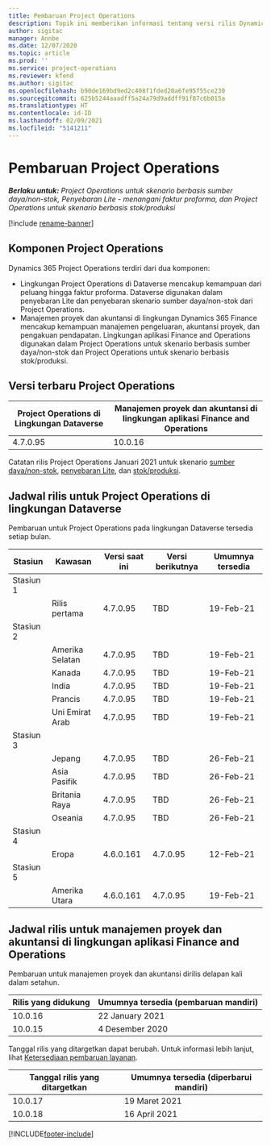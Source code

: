 ```yaml
---
title: Pembaruan Project Operations
description: Topik ini memberikan informasi tentang versi rilis Dynamics 365 Project Operations.
author: sigitac
manager: Annbe
ms.date: 12/07/2020
ms.topic: article
ms.prod: ''
ms.service: project-operations
ms.reviewer: kfend
ms.author: sigitac
ms.openlocfilehash: b90de169bd9ed2c408f1fded20a6fe95f55ce230
ms.sourcegitcommit: 625b5244aaadff5a24a79d9addff91f87c6b015a
ms.translationtype: HT
ms.contentlocale: id-ID
ms.lasthandoff: 02/09/2021
ms.locfileid: "5141211"
---
```

# <a name="project-operations-updates"></a>Pembaruan Project Operations

_**Berlaku untuk:** Project Operations untuk skenario berbasis sumber daya/non-stok, Penyebaran Lite - menangani faktur proforma, dan Project Operations untuk skenario berbasis stok/produksi_

[!include [rename-banner](~/includes/cc-data-platform-banner.md)]

## <a name="project-operations-components"></a>Komponen Project Operations

Dynamics 365 Project Operations terdiri dari dua komponen:

- Lingkungan Project Operations di Dataverse mencakup kemampuan dari peluang hingga faktur proforma. Dataverse digunakan dalam penyebaran Lite dan penyebaran skenario sumber daya/non-stok dari Project Operations.
- Manajemen proyek dan akuntansi di lingkungan Dynamics 365 Finance mencakup kemampuan manajemen pengeluaran, akuntansi proyek, dan pengakuan pendapatan. Lingkungan aplikasi Finance and Operations digunakan dalam Project Operations untuk skenario berbasis sumber daya/non-stok dan Project Operations untuk skenario berbasis stok/produksi.

## <a name="project-operations-latest-version"></a>Versi terbaru Project Operations

| Project Operations di Lingkungan Dataverse | Manajemen proyek dan akuntansi di lingkungan aplikasi Finance and Operations |
| --- | --- |
| 4.7.0.95 | 10.0.16 |

Catatan rilis Project Operations Januari 2021 untuk skenario [sumber daya/non-stok](whats-new-feb-2021-resource-based.md), [penyebaran Lite](../pro/whats-new/whats-new-feb-2021-lite.md), dan [stok/produksi](../prod-pma/whats-new/whats-new-jan-2021-stocked.md).

## <a name="release-schedule-for-project-operations-on-dataverse-environment"></a>Jadwal rilis untuk Project Operations di lingkungan Dataverse

Pembaruan untuk Project Operations pada lingkungan Dataverse tersedia setiap bulan. 

| Stasiun   | Kawasan        | Versi saat ini | Versi berikutnya | Umumnya tersedia |
|-----------|---------------|-----------------|--------------|---------------------|
| Stasiun 1 |   &nbsp;      |    &nbsp;       | &nbsp;       |      &nbsp;         |
|   &nbsp;  | Rilis pertama |  4.7.0.95       | TBD     | 19-Feb-21           |
| Stasiun 2 |   &nbsp;      |    &nbsp;       | &nbsp;       |      &nbsp;         |
|   &nbsp;  | Amerika Selatan |  4.7.0.95       | TBD     | 19-Feb-21           |
|    &nbsp; | Kanada        |  4.7.0.95       | TBD     | 19-Feb-21           |
|   &nbsp;  | India         |  4.7.0.95       | TBD     | 19-Feb-21           |
|   &nbsp;  | Prancis         |  4.7.0.95       | TBD     | 19-Feb-21           |
|   &nbsp;  | Uni Emirat Arab         |  4.7.0.95       | TBD     | 19-Feb-21           |
| Stasiun 3  |      &nbsp;   |     &nbsp;      |     &nbsp;   |      &nbsp;         |
|   &nbsp;  | Jepang         |  4.7.0.95       | TBD     | 26-Feb-21           |
|   &nbsp;  | Asia Pasifik  |  4.7.0.95       | TBD     | 26-Feb-21           |
|   &nbsp;  | Britania Raya |  4.7.0.95       | TBD     | 26-Feb-21           |
|   &nbsp;  | Oseania       |  4.7.0.95       | TBD     | 26-Feb-21           |
| Stasiun 4 |     &nbsp;    |     &nbsp;      |     &nbsp;   |      &nbsp;         |
|   &nbsp;  | Eropa        |  4.6.0.161       | 4.7.0.95     | 12-Feb-21           |
| Stasiun 5 |     &nbsp;    |     &nbsp;      |     &nbsp;   |      &nbsp;         |
|   &nbsp;  | Amerika Utara |  4.6.0.161       | 4.7.0.95     | 19-Feb-21           |

## <a name="release-schedule-for-project-management-and-accounting-in-the-finance-and-operations-apps-environment"></a>Jadwal rilis untuk manajemen proyek dan akuntansi di lingkungan aplikasi Finance and Operations

Pembaruan untuk manajemen proyek dan akuntansi dirilis delapan kali dalam setahun.

| Rilis yang didukung | Umumnya tersedia (pembaruan mandiri) |
| --- | --- |
| 10.0.16 | 22 January 2021 |
| 10.0.15 | 4 Desember 2020 |


Tanggal rilis yang ditargetkan dapat berubah. Untuk informasi lebih lanjut, lihat [Ketersediaan pembaruan layanan](https://docs.microsoft.com/dynamics365/fin-ops-core/fin-ops/get-started/public-preview-releases?toc=/dynamics365/finance/toc.json).

| Tanggal rilis yang ditargetkan | Umumnya tersedia (diperbarui mandiri) |
| --- | --- |
| 10.0.17 | 19 Maret 2021 |
| 10.0.18 | 16 April 2021 |


[!INCLUDE[footer-include](../includes/footer-banner.md)]